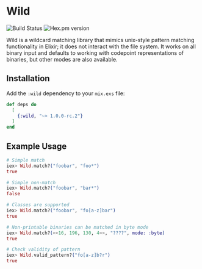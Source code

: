 # Wild

![Build Status](https://github.com/TylerPachal/wild/workflows/Elixir%20CI/badge.svg)
![Hex.pm version](https://img.shields.io/hexpm/v/wild.svg)

Wild is a wildcard matching library that mimics unix-style pattern matching
functionality in Elixir; it does not interact with the file system.  It works
on all binary input and defaults to working with codepoint representations of
binaries, but other modes are also available.

## Installation

Add the `:wild` dependency to your `mix.exs` file:

```elixir
def deps do
  [
    {:wild, "~> 1.0.0-rc.2"}
  ]
end
```

## Example Usage

```elixir
# Simple match
iex> Wild.match?("foobar", "foo*")
true

# Simple non-match
iex> Wild.match?("foobar", "bar*")
false

# Classes are supported
iex> Wild.match?("foobar", "fo[a-z]bar")
true

# Non-printable binaries can be matched in byte mode
iex> Wild.match?(<<16, 196, 130, 4>>, "????", mode: :byte)
true

# Check validity of pattern
iex> Wild.valid_pattern?("fo[a-z]b?r")
true
```
